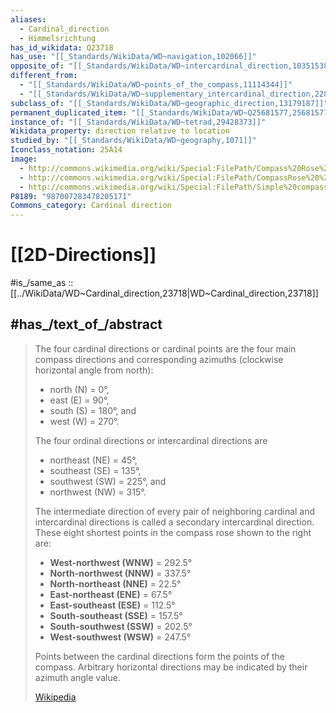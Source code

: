 ```yaml
---
aliases:
  - Cardinal_direction
  - Himmelsrichtung
has_id_wikidata: Q23718
has_use: "[[_Standards/WikiData/WD~navigation,102066]]"
opposite_of: "[[_Standards/WikiData/WD~intercardinal_direction,10351538]]"
different_from:
  - "[[_Standards/WikiData/WD~points_of_the_compass,11114344]]"
  - "[[_Standards/WikiData/WD~supplementary_intercardinal_direction,22809326]]"
subclass_of: "[[_Standards/WikiData/WD~geographic_direction,13179187]]"
permanent_duplicated_item: "[[_Standards/WikiData/WD~Q25681577,25681577]]"
instance_of: "[[_Standards/WikiData/WD~tetrad,29428373]]"
Wikidata_property: direction relative to location
studied_by: "[[_Standards/WikiData/WD~geography,1071]]"
Iconclass_notation: 25A14
image:
  - http://commons.wikimedia.org/wiki/Special:FilePath/Compass%20Rose%20de%20small%20N.svg
  - http://commons.wikimedia.org/wiki/Special:FilePath/CompassRose%20%28mul%29%2016%20blue%20cardinal.svg
  - http://commons.wikimedia.org/wiki/Special:FilePath/Simple%20compass%20rose.svg
P8189: "987007283478205171"
Commons_category: Cardinal direction
---
```


# [[2D-Directions]] 

#is_/same_as :: [[../WikiData/WD~Cardinal_direction,23718|WD~Cardinal_direction,23718]] 

## #has_/text_of_/abstract 

> The four cardinal directions or cardinal points 
> are the four main compass directions and corresponding azimuths (clockwise horizontal angle from north): 
> - north (N) = 0°, 
> - east (E) = 90°, 
> - south (S) = 180°, and 
> - west (W) = 270°. 
> 
> The four ordinal directions or intercardinal directions are 
> - northeast (NE) = 45°, 
> - southeast (SE) = 135°, 
> - southwest (SW) = 225°, and 
> - northwest (NW) = 315°.
>>
> The intermediate direction of every pair of neighboring cardinal and intercardinal directions 
> is called a secondary intercardinal direction. 
> These eight shortest points in the compass rose shown to the right are:
> - **West-northwest (WNW)** = 292.5°
> - **North-northwest (NNW)** = 337.5°
> - **North-northeast (NNE)** = 22.5°
> - **East-northeast (ENE)** = 67.5°
> - **East-southeast (ESE)** = 112.5°
> - **South-southeast (SSE)** = 157.5°
> - **South-southwest (SSW)** = 202.5°
> - **West-southwest (WSW)** = 247.5°
>
> Points between the cardinal directions form the points of the compass. 
> Arbitrary horizontal directions may be indicated by their azimuth angle value.
>
> [Wikipedia](https://en.wikipedia.org/wiki/Cardinal%20direction) 

